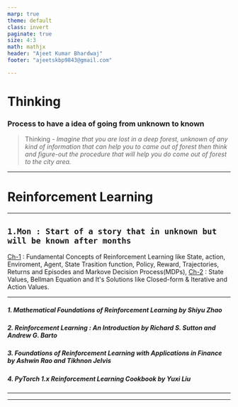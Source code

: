 ```yaml
---
marp: true
theme: default
class: invert
paginate: true
size: 4:3
math: mathjx
header: "Ajeet Kumar Bhardwaj"
footer: "ajeetskbp9843@gmail.com"

---
```

# <!--fit-->Thinking
### **Process to have a idea of going from unknown to known**
> Thinking - *Imagine that you are lost in a deep forest, unknown of any kind of information that can help you to came out of forest then think and figure-out the procedure that will help you do come out of forest to the city area.*

---
# <!--fit-->Reinforcement Learning


---
<!-- 
_footer: "" -->
## `1.Mon : Start of a story that in unknown but will be known after months`
[Ch-1](#1-mathematical-foundations-of-reinforcement-learning-by-shiyu-zhao) : Fundamental Concepts of Reinforcement Learning like State, action, Enviroment, Agent, State Trasition function, Policy, Reward, Trajectories, Returns and Episodes and Markove Decision Process(MDPs), 
[Ch-2](#1-mathematical-foundations-of-reinforcement-learning-by-shiyu-zhao) : State Values, Bellman Equation and It's Solutions like Closed-form & Iterative and Action Values.

---
<!-- 
_footer: "" -->

##### 1. Mathematical Foundations of Reinforcement Learning by Shiyu Zhao
##### 2. Reinforcement Learning : An Introduction by Richard S. Sutton and Andrew G. Barto
##### 3. Foundations of Reinforcement Learning with Applications in Finance by Ashwin Rao and Tikhnon Jelvis
##### 4. PyTorch 1.x Reinforcement Learning Cookbook by Yuxi Liu

---
<!-- 
footer: ""
 -->

---